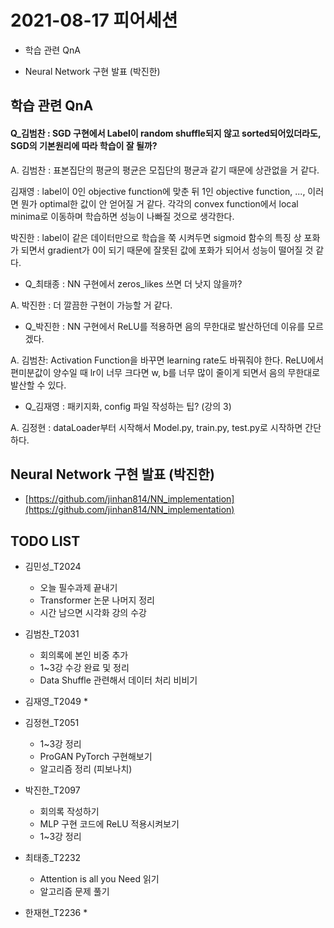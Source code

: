 # 2021-08-17 피어세션

- 학습 관련 QnA

- Neural Network 구현 발표 (박진한)

## 학습 관련 QnA

#### Q_김범찬 : SGD 구현에서 Label이 random shuffle되지 않고 sorted되어있더라도, SGD의 기본원리에 따라 학습이 잘 될까?

A.
김범찬 : 표본집단의 평균의 평균은 모집단의 평균과 같기 때문에 상관없을 거 같다.

김재영 : label이 0인 objective function에 맞춘 뒤 1인 objective function, ..., 이러면 뭔가 optimal한 값이 안 얻어질 거 같다. 각각의 convex function에서 local minima로 이동하며 학습하면 성능이 나빠질 것으로 생각한다.

박진한 : label이 같은 데이터만으로 학습을 쭉 시켜두면 sigmoid 함수의 특징 상 포화가 되면서 gradient가 0이 되기 때문에 잘못된 값에 포화가 되어서 성능이 떨어질 것 같다.

- Q_최태종 : NN 구현에서 zeros_likes 쓰면 더 낫지 않을까?

A.
박진한 : 더 깔끔한 구현이 가능할 거 같다.

- Q_박진한 : NN 구현에서 ReLU를 적용하면 음의 무한대로 발산하던데 이유를 모르겠다.

A.
김범찬: Activation Function을 바꾸면 learning rate도 바꿔줘야 한다. ReLU에서 편미분값이 양수일 때 lr이 너무 크다면 w, b를 너무 많이 줄이게 되면서 음의 무한대로 발산할 수 있다.

- Q_김재영 : 패키지화, config 파일 작성하는 팁? (강의 3)

A. 
김정현 : dataLoader부터 시작해서 Model.py, train.py, test.py로 시작하면 간단하다.



## Neural Network 구현 발표 (박진한)

- [https://github.com/jinhan814/NN_implementation](https://github.com/jinhan814/NN_implementation)

## TODO LIST

* 김민성_T2024
  * 오늘 필수과제 끝내기
  * Transformer 논문 나머지 정리
  * 시간 남으면 시각화 강의 수강

* 김범찬_T2031
  * 회의록에 본인 비중 추가
  * 1~3강 수강 완료 및 정리
  * Data Shuffle 관련해서 데이터 처리 비비기

* 김재영_T2049
  * 

* 김정현_T2051
  * 1~3강 정리
  * ProGAN PyTorch 구현해보기
  * 알고리즘 정리 (피보나치)

* 박진한_T2097
  * 회의록 작성하기
  * MLP 구현 코드에 ReLU 적용시켜보기
  * 1~3강 정리

* 최태종_T2232
  * Attention is all you Need 읽기
  * 알고리즘 문제 풀기

* 한재현_T2236
  * 
